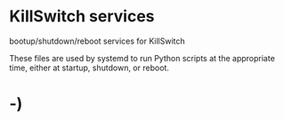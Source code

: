 # KillSwitch services

bootup/shutdown/reboot services for KillSwitch

These files are used by systemd to run Python scripts at the appropriate time,
either at startup, shutdown, or reboot.

# -)
